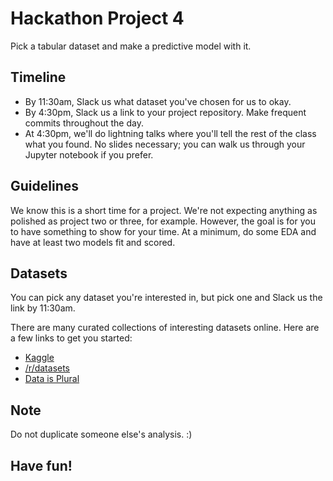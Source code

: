 # Hackathon Project 4

Pick a tabular dataset and make a predictive model with it. 

## Timeline

- By 11:30am, Slack us what dataset you've chosen for us to okay.
- By 4:30pm, Slack us a link to your project repository. Make frequent commits throughout the day.
- At 4:30pm, we'll do lightning talks where you'll tell the rest of the class what you found. No slides necessary; you can walk us through your Jupyter notebook if you prefer.

## Guidelines

We know this is a short time for a project. We're not expecting anything as polished as project two or three, for example. However, the goal is for you to have something to show for your time. At a minimum, do some EDA and have at least two models fit and scored.

## Datasets

You can pick any dataset you're interested in, but pick one and Slack us the link by 11:30am. 

There are many curated collections of interesting datasets online. Here are a few links to get you started:

- [Kaggle](https://www.kaggle.com/datasets)
- [/r/datasets](https://www.reddit.com/r/datasets/)
- [Data is Plural](https://docs.google.com/spreadsheets/d/1wZhPLMCHKJvwOkP4juclhjFgqIY8fQFMemwKL2c64vk/edit#gid=0)

## Note

Do not duplicate someone else's analysis. :)

## Have fun!
